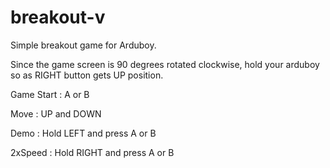 # breakout-v
Simple breakout game for Arduboy.

Since the game screen is 90 degrees rotated clockwise, 
hold your arduboy so as RIGHT button gets UP position.

Game Start : A or B

Move : UP and DOWN 

Demo : Hold LEFT and press A or B

2xSpeed : Hold RIGHT and press A or B
